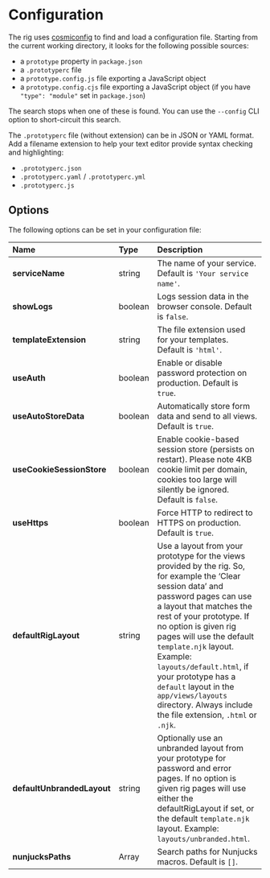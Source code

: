 # Configuration

The rig uses [cosmiconfig](https://github.com/davidtheclark/cosmiconfig) to find and load a configuration file. Starting from the current working directory, it looks for the following possible sources:

- a `prototype` property in `package.json`
- a `.prototyperc` file
- a `prototype.config.js` file exporting a JavaScript object
- a `prototype.config.cjs` file exporting a JavaScript object (if you have `"type": "module"` set in `package.json`)

The search stops when one of these is found. You can use the `--config` CLI option to short-circuit this search.

The `.prototyperc` file (without extension) can be in JSON or YAML format. Add a filename extension to help your text editor provide syntax checking and highlighting:

- `.prototyperc.json`
- `.prototyperc.yaml` / `.prototyperc.yml`
- `.prototyperc.js`

## Options

The following options can be set in your configuration file:

| Name                       | Type    | Description                                                                                                                                                                                                                                                                                                                                                                                                                                 |
| :------------------------- | :------ | :------------------------------------------------------------------------------------------------------------------------------------------------------------------------------------------------------------------------------------------------------------------------------------------------------------------------------------------------------------------------------------------------------------------------------------------ |
| **serviceName**            | string  | The name of your service. Default is `'Your service name'`.                                                                                                                                                                                                                                                                                                                                                                                 |
| **showLogs**               | boolean | Logs session data in the browser console. Default is `false`.                                                                                                                                                                                                                                                                                                                                                                               |
| **templateExtension**      | string  | The file extension used for your templates. Default is `'html'`.                                                                                                                                                                                                                                                                                                                                                                            |
| **useAuth**                | boolean | Enable or disable password protection on production. Default is `true`.                                                                                                                                                                                                                                                                                                                                                                     |
| **useAutoStoreData**       | boolean | Automatically store form data and send to all views. Default is `true`.                                                                                                                                                                                                                                                                                                                                                                     |
| **useCookieSessionStore**  | boolean | Enable cookie-based session store (persists on restart). Please note 4KB cookie limit per domain, cookies too large will silently be ignored. Default is `false`.                                                                                                                                                                                                                                                                           |
| **useHttps**               | boolean | Force HTTP to redirect to HTTPS on production. Default is `true`.                                                                                                                                                                                                                                                                                                                                                                           |
| **defaultRigLayout**       | string  | Use a layout from your prototype for the views provided by the rig. So, for example the ‘Clear session data’ and password pages can use a layout that matches the rest of your prototype. If no option is given rig pages will use the default `template.njk` layout. Example: `layouts/default.html`, if your prototype has a `default` layout in the `app/views/layouts` directory. Always include the file extension, `.html` or `.njk`. |
| **defaultUnbrandedLayout** | string  | Optionally use an unbranded layout from your prototype for password and error pages. If no option is given rig pages will use either the defaultRigLayout if set, or the default `template.njk` layout. Example: `layouts/unbranded.html`.                                                                                                                                                                                                  |
| **nunjucksPaths**          | Array   | Search paths for Nunjucks macros. Default is `[]`.                                                                                                                                                                                                                                                                                                                                                                                          |
